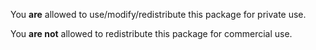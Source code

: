 You **are** allowed to use/modify/redistribute this package for private use.

You **are not** allowed to redistribute this package for commercial use.
